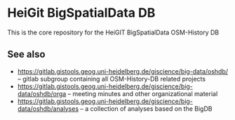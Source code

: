 HeiGit BigSpatialData DB
========================


This is the core repository for the HeiGIT BigSpatialData OSM-History DB


See also
--------

* https://gitlab.gistools.geog.uni-heidelberg.de/giscience/big-data/oshdb/ – gitlab subgroup containing all OSM-History-DB related projects
* https://gitlab.gistools.geog.uni-heidelberg.de/giscience/big-data/oshdb/orga – meeting minutes and other organizational material
* https://gitlab.gistools.geog.uni-heidelberg.de/giscience/big-data/oshdb/analyses – a collection of analyses based on the BigDB
